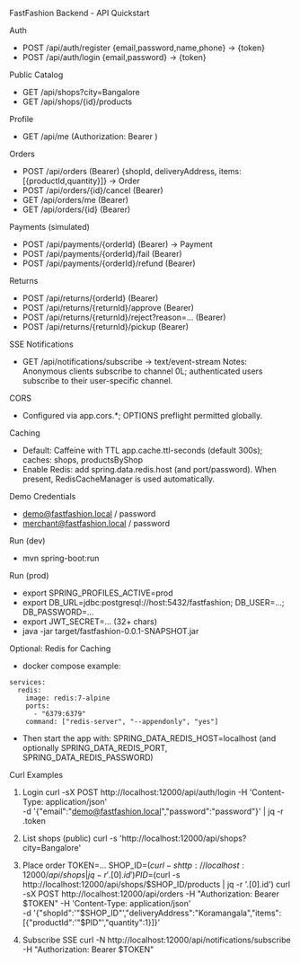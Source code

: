 FastFashion Backend - API Quickstart

Auth
- POST /api/auth/register {email,password,name,phone} -> {token}
- POST /api/auth/login {email,password} -> {token}

Public Catalog
- GET /api/shops?city=Bangalore
- GET /api/shops/{id}/products

Profile
- GET /api/me (Authorization: Bearer <token>)

Orders
- POST /api/orders (Bearer) {shopId, deliveryAddress, items:[{productId,quantity}]} -> Order
- POST /api/orders/{id}/cancel (Bearer)
- GET /api/orders/me (Bearer)
- GET /api/orders/{id} (Bearer)

Payments (simulated)
- POST /api/payments/{orderId} (Bearer) -> Payment
- POST /api/payments/{orderId}/fail (Bearer)
- POST /api/payments/{orderId}/refund (Bearer)

Returns
- POST /api/returns/{orderId} (Bearer)
- POST /api/returns/{returnId}/approve (Bearer)
- POST /api/returns/{returnId}/reject?reason=... (Bearer)
- POST /api/returns/{returnId}/pickup (Bearer)

SSE Notifications
- GET /api/notifications/subscribe -> text/event-stream
  Notes: Anonymous clients subscribe to channel 0L; authenticated users subscribe to their user-specific channel.

CORS
- Configured via app.cors.*; OPTIONS preflight permitted globally.

Caching
- Default: Caffeine with TTL app.cache.ttl-seconds (default 300s); caches: shops, productsByShop
- Enable Redis: add spring.data.redis.host (and port/password). When present, RedisCacheManager is used automatically.

Demo Credentials
- demo@fastfashion.local / password
- merchant@fastfashion.local / password

Run (dev)
- mvn spring-boot:run

Run (prod)
- export SPRING_PROFILES_ACTIVE=prod
- export DB_URL=jdbc:postgresql://host:5432/fastfashion; DB_USER=...; DB_PASSWORD=...
- export JWT_SECRET=... (32+ chars)
- java -jar target/fastfashion-0.0.1-SNAPSHOT.jar


Optional: Redis for Caching
- docker compose example:
```
services:
  redis:
    image: redis:7-alpine
    ports:
      - "6379:6379"
    command: ["redis-server", "--appendonly", "yes"]
```
- Then start the app with: SPRING_DATA_REDIS_HOST=localhost (and optionally SPRING_DATA_REDIS_PORT, SPRING_DATA_REDIS_PASSWORD)

Curl Examples
1) Login
curl -sX POST http://localhost:12000/api/auth/login -H 'Content-Type: application/json' \
  -d '{"email":"demo@fastfashion.local","password":"password"}' | jq -r .token

2) List shops (public)
curl -s 'http://localhost:12000/api/shops?city=Bangalore'

3) Place order
TOKEN=...
SHOP_ID=$(curl -s http://localhost:12000/api/shops | jq -r '.[0].id')
PID=$(curl -s http://localhost:12000/api/shops/$SHOP_ID/products | jq -r '.[0].id')
curl -sX POST http://localhost:12000/api/orders -H "Authorization: Bearer $TOKEN" -H 'Content-Type: application/json' \
  -d '{"shopId":'"$SHOP_ID"',"deliveryAddress":"Koramangala","items":[{"productId":'"$PID"',"quantity":1}]}'

4) Subscribe SSE
curl -N http://localhost:12000/api/notifications/subscribe -H "Authorization: Bearer $TOKEN"
